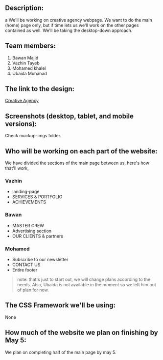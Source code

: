 ## Description:
a
We'll be working on creative agency webpage.
We want to do the main (home) page only,
but if time lets us we'll work on the other pages contained as well.
We'll be taking the desktop-down approach.

## Team members:
1. Bawan Majid
2. Vazhin Tayeb
3. Mohamed khalel
4. Ubaida Muhanad

## The link to the design:
<a href="https://jevelin.shufflehound.com/creative-agency/" target="_blank">Creative Agency</a>

## Screenshots (desktop, tablet, and mobile versions):
Check muckup-imgs folder.

## Who will be working on each part of the website:
We have divided the sections of the main page between us, here's how that'll work,

### Vazhin
* landing-page
* SERVICES & PORTFOLIO
* ACHIEVEMENTS

### Bawan
* MASTER CREW
* Advertising section
* OUR CLIENTS & partners

### Mohamed
* Subscribe to our newsletter
* CONTACT US
* Entire footer

> note: that's just to start out, we will change plans according to the needs.
> Also, Ubaida is not available in the moment so we left him out of plan for now.

## The CSS Framework we'll be using:
None

## How much of the website we plan on finishing by May 5:
We plan on completing half of the main page by may 5.
